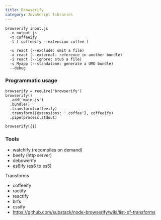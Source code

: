 ```yaml
---
title: Browserify
category: JavaScript libraries
---
```


    browserify input.js
      -o output.js
      -t coffeeify
      -t [ coffeeify --extension coffee ]

      -u react (--exclude: omit a file)
      -x react (--external: reference in another bundle)
      -i react (--ignore: stub a file)
      -s Myapp (--standalone: generate a UMD bundle)
      --debug

### Programmatic usage

    browserify = require('browserify')
    browserify()
      .add('main.js')
      .bundle()
      .transform(coffeeify)
      .transform({extensions: '.coffee'}, coffeeify)
      .pipe(process.stdout)

    browserify({})

### Tools

  * watchify (recompiles on demand)
  * beefy (http server)
  * debowerify
  * es6ify (es6 to es5)

Transforms

  * coffeeify
  * ractify
  * reactify
  * brfs
  * cssify
  * https://github.com/substack/node-browserify/wiki/list-of-transforms

